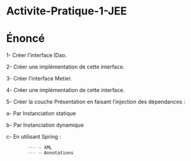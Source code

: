# Activite-Pratique-1-JEE

# Énoncé

1-	Créer l’interface IDao. 

2-	Créer une implémentation de cette interface. 

3-	Créer l’interface Metier. 

4-	Créer une implémentation de cette interface. 

5-	Créer la couche Présentation en faisant l’injection des dépendances :

a-	Par Instanciation statique 

b-	Par Instanciation dynamique 

c-	En utilisant Spring : 

			⋅⋅⋅ - XML 
			⋅⋅⋅ - Annotations 
